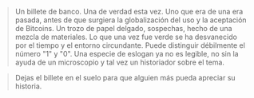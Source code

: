 >Un billete de banco.  Una de verdad esta vez.  Uno que era de una era pasada, antes de que surgiera la globalización del uso y la aceptación de Bitcoins.  Un trozo de papel delgado, sospechas, hecho de una mezcla de materiales.  Lo que una vez fue verde se ha desvanecido por el tiempo y el entorno circundante.  Puede distinguir débilmente el número "1" y "0".  Una especie de eslogan ya no es legible, no sin la ayuda de un microscopio y tal vez un historiador sobre el tema.
  
 >Dejas el billete en el suelo para que alguien más pueda apreciar su historia.
